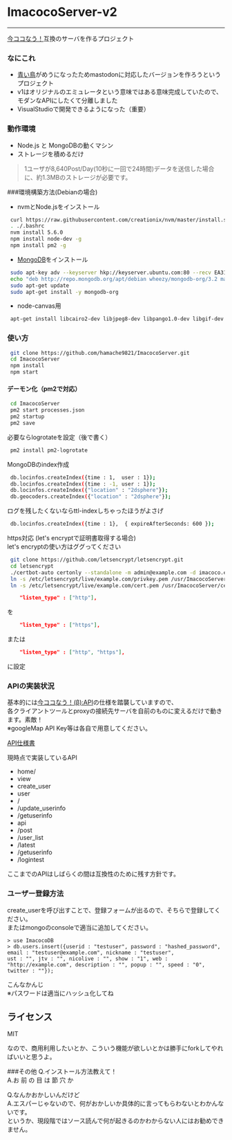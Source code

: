 # ImacocoServer-v2
----
[今ココなう！](http://www.imacoconow.net/ "今ココなう！")互換のサーバを作るプロジェクト


### なにこれ
* [青い鳥](https://twitter.com)がめうになったためmastodonに対応したバージョンを作ろうというプロジェクト
* v1はオリジナルのエミュレータという意味ではある意味完成していたので、モダンなAPIにしたくて分離しました
* VisualStudioで開発できるようになった（重要）

### 動作環境
* Node.js と MongoDBの動くマシン
* ストレージを積めるだけ  
> 1ユーザが8,640Post/Day(10秒に一回で24時間)データを送信した場合に、約1.3MBのストレージが必要です。

###環境構築方法(Debianの場合)  
* nvmとNode.jsをインストール
``` sh
 curl https://raw.githubusercontent.com/creationix/nvm/master/install.sh | sh
 . ./.bashrc
 nvm install 5.6.0
 npm install node-dev -g
 npm install pm2 -g
```  
* [MongoDB](https://docs.mongodb.org/manual/tutorial/install-mongodb-on-debian/)をインストール  
``` sh
 sudo apt-key adv --keyserver hkp://keyserver.ubuntu.com:80 --recv EA312927
 echo "deb http://repo.mongodb.org/apt/debian wheezy/mongodb-org/3.2 main" | sudo tee /etc/apt/sources.list.d/mongodb-org-3.2.list
 sudo apt-get update
 sudo apt-get install -y mongodb-org
```
* node-canvas用
```sh
 apt-get install libcairo2-dev libjpeg8-dev libpango1.0-dev libgif-dev build-essential g++
```

### 使い方

```sh
 git clone https://github.com/hamache9821/ImacocoServer.git
 cd ImacocoServer
 npm install
 npm start
```


#### デーモン化（pm2で対応）  

```sh
 cd ImacocoServer
 pm2 start processes.json
 pm2 startup
 pm2 save
```


必要ならlogrotateを設定（後で書く）  

```sh
 pm2 install pm2-logrotate

```


MongoDBのindex作成  

```sh
 db.locinfos.createIndex({time : 1,  user : 1});
 db.locinfos.createIndex({time : -1, user : 1});
 db.locinfos.createIndex({"location" : "2dsphere"});
 db.geocoders.createIndex({"location" : "2dsphere"});
```


ログを残したくないならttl-indexしちゃったほうがよさげ  
```sh
 db.locinfos.createIndex({time : 1},  { expireAfterSeconds: 600 });
```


https対応  (let's encryptで証明書取得する場合)  
let's encryptの使い方はググってください   

```sh
 git clone https://github.com/letsencrypt/letsencrypt.git
 cd letsencrypt
 ./certbot-auto certonly --standalone -m admin@example.com -d imacoco.example.com
 ln -s /etc/letsencrypt/live/example.com/privkey.pem /usr/ImacocoServer/cert/private_key.pem
 ln -s /etc/letsencrypt/live/example.com/cert.pem /usr/ImacocoServer/cert/certificate.pem
```

```default.json
    "listen_type" : ["http"],
```
を
```default.json
    "listen_type" : ["https"],
```
または

```default.json
    "listen_type" : ["http", "https"],
```
に設定



### APIの実装状況
基本的には[今ココなう！(β):API](http://www.fujita-lab.com/imakoko/api.html "今ココなう！(β):API")の仕様を踏襲していますので、  
各クライアントツールとproxyの接続先サーバを自前のものに変えるだけで動きます。素敵！  
※googleMap API Key等は各自で用意してください。  

[API仕様書](https://github.com/hamache9821/ImacocoServer/blob/master/docs/api.md)

現時点で実装しているAPI  
* home/
* view
* create_user
* user
 * /
 * /update_userinfo
 * /getuserinfo
* api
 * /post
 * /user_list
 * /latest
 * /getuserinfo
 * /logintest   
 
ここまでのAPIはしばらくの間は互換性のために残す方針です。




### ユーザー登録方法
create_userを呼び出すことで、登録フォームが出るので、そちらで登録してください。  
またはmongoのconsoleで適当に追加してください。  

```mongo
> use ImacocoDB
> db.users.insert({userid : "testuser", password : "hashed_password", email : "testuser@example.com", nickname : "testuser",   
ust : "", jtv : "", nicolive : "", show : "1", web : "http://example.com", description : "", popup : "", speed : "0", twitter : ""});
```
こんなかんじ  
※パスワードは適当にハッシュ化してね

ライセンス
----
MIT

なので、商用利用したいとか、こういう機能が欲しいとかは勝手にforkしてやればいいと思うよ。

###その他
 Q.インストール方法教えて！  
 A.お 前 の 目 は 節 穴 か
 
 Q.なんかおかしいんだけど  
 A.エスパーじゃないので、何がおかしいか具体的に言ってもらわないとわかんないです。  
   というか、現段階ではソース読んで何が起きるのかわからない人にはお勧めできません。
